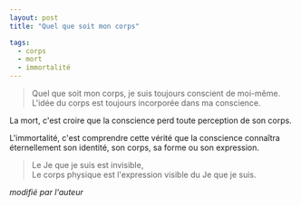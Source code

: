```yaml
---
layout: post
title: "Quel que soit mon corps"

tags: 
  - corps
  - mort
  - immortalité
--- 
```


>Quel que soit mon corps, je suis toujours conscient de moi-même. L'idée du corps est toujours incorporée dans ma conscience. 

La mort, c'est croire que la conscience perd toute perception de son corps.  

L'immortalité, c'est comprendre  cette vérité que la conscience connaîtra éternellement  son identité, son corps, sa forme ou son expression.  

>Le Je que je suis est invisible,  
Le corps physique est l'expression visible du Je que je suis.


<cite> modifié par l'auteur</cite>


